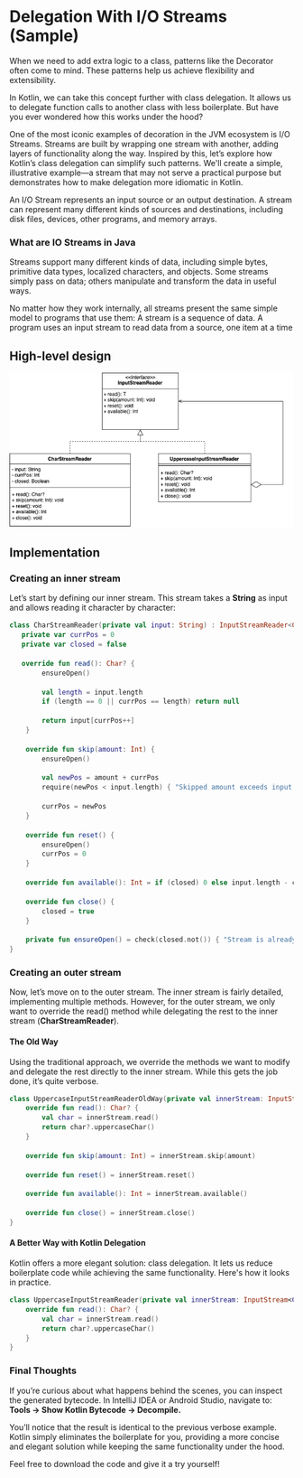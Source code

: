 # Delegation With I/O Streams (Sample)

When we need to add extra logic to a class, patterns like the Decorator often come to mind. These patterns help us achieve flexibility and extensibility.

In Kotlin, we can take this concept further with class delegation. It allows us to delegate function calls to another class with less boilerplate. But have you ever wondered how this works under the hood?

One of the most iconic examples of decoration in the JVM ecosystem is I/O Streams. Streams are built by wrapping one stream with another, adding layers of functionality along the way. Inspired by this, let’s explore how Kotlin’s class delegation can simplify such patterns. We'll create a simple, illustrative example—a stream that may not serve a practical purpose but demonstrates how to make delegation more idiomatic in Kotlin.

An I/O Stream represents an input source or an output destination. A stream can represent many different kinds of sources and destinations, including disk files, devices, other programs, and memory arrays.

### What are IO Streams in Java
Streams support many different kinds of data, including simple bytes, primitive data types, localized characters, and objects. Some streams simply pass on data; others manipulate and transform the data in useful ways.

No matter how they work internally, all streams present the same simple model to programs that use them: A stream is a sequence of data. A program uses an input stream to read data from a source, one item at a time

## High-level design
![screenshot](screenshots/streams_sample.drawio.png)


## Implementation

### Creating an inner stream

Let’s start by defining our inner stream. This stream takes a **String** as input and allows reading it character by character:


``` kotlin
class CharStreamReader(private val input: String) : InputStreamReader<Char?> {  
   private var currPos = 0  
   private var closed = false  
  
   override fun read(): Char? {  
        ensureOpen()  
  
        val length = input.length
        if (length == 0 || currPos == length) return null  
  
        return input[currPos++]  
    }  
  
    override fun skip(amount: Int) {  
        ensureOpen()  
  
        val newPos = amount + currPos
        require(newPos < input.length) { "Skipped amount exceeds input length" }  
  
        currPos = newPos  
    }  
  
    override fun reset() {  
        ensureOpen()  
        currPos = 0  
    }  
  
    override fun available(): Int = if (closed) 0 else input.length - currPos  
  
    override fun close() {  
        closed = true  
    }  
  
    private fun ensureOpen() = check(closed.not()) { "Stream is already closed" }
}
```

### Creating an outer stream

Now, let’s move on to the outer stream. The inner stream is fairly detailed, implementing multiple methods. However, for the outer stream, we only want to override the read() method while delegating the rest to the inner stream (**CharStreamReader**).


#### The Old Way

Using the traditional approach, we override the methods we want to modify and delegate the rest directly to the inner stream. While this gets the job done, it’s quite verbose.

``` kotlin
class UppercaseInputStreamReaderOldWay(private val innerStream: InputStream<Char?>) : InputStreamReader<Char?> {
    override fun read(): Char? {
        val char = innerStream.read()
        return char?.uppercaseChar()
    }

    override fun skip(amount: Int) = innerStream.skip(amount)

    override fun reset() = innerStream.reset()
    
    override fun available(): Int = innerStream.available()

    override fun close() = innerStream.close()
}
```

#### A Better Way with Kotlin Delegation

Kotlin offers a more elegant solution: class delegation. It lets us reduce boilerplate code while achieving the same functionality. Here's how it looks in practice.

``` kotlin
class UppercaseInputStreamReader(private val innerStream: InputStream<Char?>) : InputStreamReader<Char?> by innerStream {
    override fun read(): Char? {
        val char = innerStream.read()
        return char?.uppercaseChar()
    }
}
```

### Final Thoughts

If you’re curious about what happens behind the scenes, you can inspect the generated bytecode. In IntelliJ IDEA or Android Studio, navigate to:
**Tools -> Show Kotlin Bytecode -> Decompile.**

You’ll notice that the result is identical to the previous verbose example. Kotlin simply eliminates the boilerplate for you, providing a more concise and elegant solution while keeping the same functionality under the hood.

Feel free to download the code and give it a try yourself!
